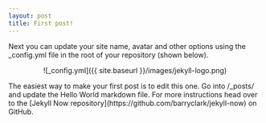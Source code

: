 ```yaml
---
layout: post
title: First post!
---
```


Next you can update your site name, avatar and other options using the _config.yml file in the root of your repository (shown below).

<p align="center">
![_config.yml]({{ site.baseurl }}/images/jekyll-logo.png)
</p>
The easiest way to make your first post is to edit this one. Go into /_posts/ and update the Hello World markdown file. For more instructions head over to the [Jekyll Now repository](https://github.com/barryclark/jekyll-now) on GitHub.
